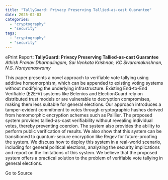 ```yaml
---
title: "TallyGuard: Privacy Preserving Tallied-as-cast Guarantee"
date: 2025-02-03
categories: 
  - "cryptography"
  - "security"
tags: 
  - "cryptography"
  - "security"
---
```


ePrint Report: **TallyGuard: Privacy Preserving Tallied-as-cast Guarantee**  
_Athish Pranav Dharmalingam, Sai Venkata Krishnan, KC Sivaramakrishnan, N.S. Narayanaswamy_

This paper presents a novel approach to verifiable vote tallying using additive homomorphism, which can be appended to existing voting systems without modifying the underlying infrastructure. Existing End-to-End Verifiable (E2E-V) systems like Belenios and ElectionGuard rely on distributed trust models or are vulnerable to decryption compromises, making them less suitable for general elections. Our approach introduces a tamper-evident commitment to votes through cryptographic hashes derived from homomorphic encryption schemes such as Paillier. The proposed system provides tallied-as-cast verifiability without revealing individual votes, thereby preventing coercion. The system also provides the ability to perform public verification of results. We also show that this system can be transitioned to quantum-secure encryption like Regev for future-proofing the system. We discuss how to deploy this system in a real-world scenario, including for general political elections, analyzing the security implications and report on the limitations of this system. We believe that the proposed system offers a practical solution to the problem of verifiable vote tallying in general elections.

Go to Source
